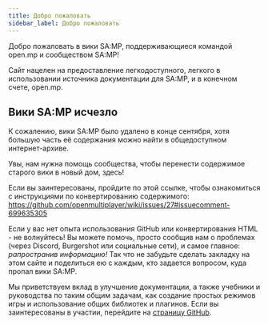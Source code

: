 ```yaml
---
title: Добро пожаловать
sidebar_label: Добро пожаловать
---
```


Добро пожаловать в вики SA:MP, поддерживающиеся командой open.mp и сообществом SA:MP!

Сайт нацелен на предоставление легкодоступного, легкого в использовании источника документации для SA:MP, и в конечном счете, open.mp.

## Вики SA:MP исчезло

К сожалению, вики SA:MP было удалено в конце сентября, хотя большую часть её содержания можно найти в общедоступном интернет-архиве.

Увы, нам нужна помощь сообщества, чтобы перенести содержимое старого вики в новый дом, здесь!

Если вы заинтересованы, пройдите по этой ссылке, чтобы ознакомиться с инструкциями по конвертированию содержимого: https://github.com/openmultiplayer/wiki/issues/27#issuecomment-699635305

Если у вас нет опыта использования GitHub или конвертирования HTML - не волнуйтесь! Вы можете помочь, просто сообщив нам о проблемах (через Discord, Burgershot или социальные сети), и самое главное: _рапространив информацию!_ Так что не забудьте сделать закладку на этом сайте и поделиться ею с каждым, кто задается вопросом, куда пропал вики SA:MP.

Мы приветствуем вклад в улучшение документации, а также учебники и руководства по таким общим задачам, как создание простых режимов игры и использование общих библиотек и плагинов. Если вы заинтересованы в участии, перейдите на [страницу GitHub](https://github.com/openmultiplayer/wiki).
